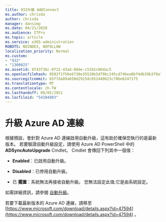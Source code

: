 ```yaml
---
title: 932升級 AADConnect
ms.author: chrisda
author: chrisda
manager: dansimp
ms.date: 04/21/2020
ms.audience: ITPro
ms.topic: article
ms.service: o365-administration
ROBOTS: NOINDEX, NOFOLLOW
localization_priority: Normal
ms.custom:
- "932"
- "1300025"
ms.assetid: 8f43f36c-9722-43a4-b0de-c5341c06dac5
ms.openlocfilehash: 9582f1f56e6730e35520b5d79bc245cd74bea0bf4db39b379a7cd133bafc16ee
ms.sourcegitcommit: b5f7da89a650d2915dc652449623c78be6247175
ms.translationtype: MT
ms.contentlocale: zh-TW
ms.lasthandoff: 08/05/2021
ms.locfileid: "54104803"
---
```

# <a name="upgrade-azure-ad-connect"></a>升級 Azure AD 連線

根據預設，會針對 Azure AD 連線啟用自動升級，這有助於確保您執行的是最新版本。 若要驗證自動升級設定，請使用 Azure AD PowerShell 中的 **ADSyncAutoUpgrade** Cmdlet。 Cmdlet 會傳回下列其中一個值：

- **Enabled**：已啟用自動升級。

- **Disabled**：已停用自動升級。

- 已 **擱置**：系統無法再接收自動升級。 您無法設定此值;它是由系統設定。

如需詳細資訊，請參閱 [自動升級](https://docs.microsoft.com/azure/active-directory/connect/active-directory-aadconnect-feature-automatic-upgrade)。

若要下載最新版本的 Azure AD 連線，請移至 [https://www.microsoft.com/download/details.aspx?id=47594](https://www.microsoft.com/download/details.aspx?id=47594) 。
